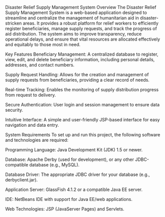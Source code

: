 Disaster Relief Supply Management System
Overview
The Disaster Relief Supply Management System is a web-based application designed to streamline and centralize the management of humanitarian aid in disaster-stricken areas. It provides a robust platform for relief workers to efficiently register beneficiaries, manage supply requests, and track the progress of aid distribution. The system aims to improve transparency, reduce operational delays, and ensure that vital resources are allocated effectively and equitably to those most in need.

Key Features
Beneficiary Management: A centralized database to register, view, edit, and delete beneficiary information, including personal details, addresses, and contact numbers.

Supply Request Handling: Allows for the creation and management of supply requests from beneficiaries, providing a clear record of needs.

Real-time Tracking: Enables the monitoring of supply distribution progress from request to delivery.

Secure Authentication: User login and session management to ensure data security.

Intuitive Interface: A simple and user-friendly JSP-based interface for easy navigation and data entry.

System Requirements
To set up and run this project, the following software and technologies are required:

Programming Language: Java Development Kit (JDK) 1.5 or newer.

Database: Apache Derby (used for development), or any other JDBC-compatible database (e.g., MySQL).

Database Driver: The appropriate JDBC driver for your database (e.g., derbyclient.jar).

Application Server: GlassFish 4.1.2 or a compatible Java EE server.

IDE: NetBeans IDE with support for Java EE/web applications.

Web Technologies: JSP (JavaServer Pages) and Servlets.
